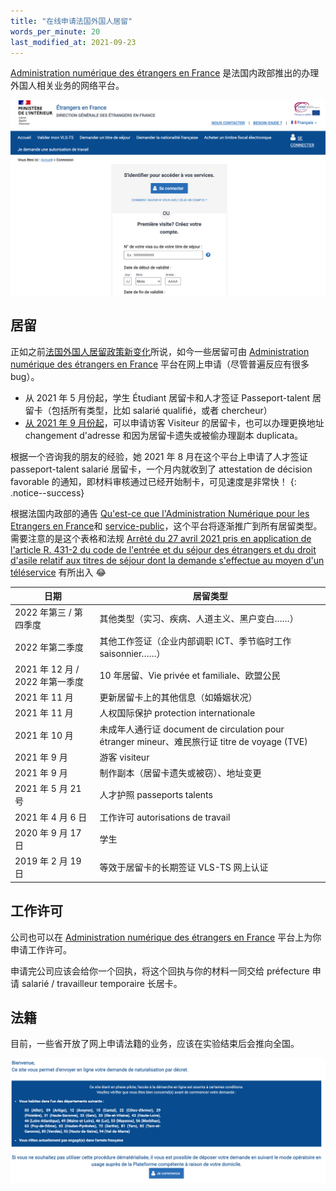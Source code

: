 ```yaml
---
title: "在线申请法国外国人居留"
words_per_minute: 20
last_modified_at: 2021-09-23
---
```


[Administration numérique des étrangers en France](https://administration-etrangers-en-france.interieur.gouv.fr) 是法国内政部推出的办理外国人相关业务的网络平台。

<img src="/assets/images/2021/08/anef.png" width="800px" />

## 居留

正如之前[法国外国人居留政策新变化](/tds/changements-2020)所说，如今一些居留可由 [Administration numérique des étrangers en France](https://administration-etrangers-en-france.interieur.gouv.fr) 平台在网上申请（尽管普遍反应有很多 bug）。

- 从 2021 年 5 月份起，学生 Étudiant 居留卡和人才签证 Passeport-talent 居留卡（包括所有类型，比如 salarié qualifié，或者 chercheur）
- [从 2021 年 9 月份起](<https://www.immigration.interieur.gouv.fr/Info-ressources/Actualites/Communiques/Nouvelle-etape-dans-la-modernisation-du-service-rendu-aux-usagers-etrangers-3-nouvelles-demarches-a-effectuer-integralement-en-ligne>)，可以申请访客 Visiteur 的居留卡，也可以办理更换地址 changement d'adresse 和因为居留卡遗失或被偷办理副本 duplicata。

根据一个咨询我的朋友的经验，她 2021 年 8 月在这个平台上申请了人才签证 passeport-talent salarié 居留卡，一个月内就收到了 attestation de décision favorable 的通知，即材料审核通过已经开始制卡，可见速度是非常快！
{: .notice--success}

根据法国内政部的通告 [Qu'est-ce que l'Administration Numérique pour les Etrangers en France](https://www.immigration.interieur.gouv.fr/content/download/129229/1030015/file/Flyer-A4-ANEF-sept2021.pdf)和 [service-public](https://www.service-public.fr/particuliers/actualites/A15171)，这个平台将逐渐推广到所有居留类型。需要注意的是这个表格和法规 [Arrêté du 27 avril 2021 pris en application de l'article R. 431-2 du code de l'entrée et du séjour des étrangers et du droit d'asile relatif aux titres de séjour dont la demande s'effectue au moyen d'un téléservice](https://www.legifrance.gouv.fr/loda/id/JORFTEXT000043459010/) 有所出入 😂

| 日期                            | 居留类型                                                     |
| ------------------------------- | ------------------------------------------------------------ |
| 2022 年第三 / 第四季度          | 其他类型（实习、疾病、人道主义、黑户变白……）                 |
| 2022 年第二季度                 | 其他工作签证（企业内部调职 ICT、季节临时工作 saisonnier……）  |
| 2021 年 12 月 / 2022 年第一季度 | 10 年居留、Vie privée et familiale、欧盟公民                 |
| 2021 年 11 月                   | 更新居留卡上的其他信息（如婚姻状况）                                |
| 2021 年 11 月                   | 人权国际保护 protection internationale                       |
| 2021 年 10 月                   | 未成年人通行证 document de circulation pour étranger mineur、难民旅行证 titre de voyage (TVE) |
| 2021 年 9 月                    | 游客 visiteur                                                |
| 2021 年 9 月                    | 制作副本（居留卡遗失或被窃）、地址变更                       |
| 2021 年 5 月 21 号              | 人才护照 passeports talents                                  |
| 2021 年 4 月 6 日               | 工作许可 autorisations de travail                            |
| 2020 年 9 月 17 日              | 学生                                                         |
| 2019 年 2 月 19 日              | 等效于居留卡的长期签证 VLS-TS 网上认证                       |

## 工作许可

公司也可以在 [Administration numérique des étrangers en France](https://administration-etrangers-en-france.interieur.gouv.fr) 平台上为你申请工作许可。

申请完公司应该会给你一个回执，将这个回执与你的材料一同交给 préfecture 申请 salarié / travailleur temporaire 长居卡。

## 法籍

目前，一些省开放了网上申请法籍的业务，应该在实验结束后会推向全国。

<img src="/assets/images/pages/naturalisation-demande-en-ligne.png" width="800px" />
